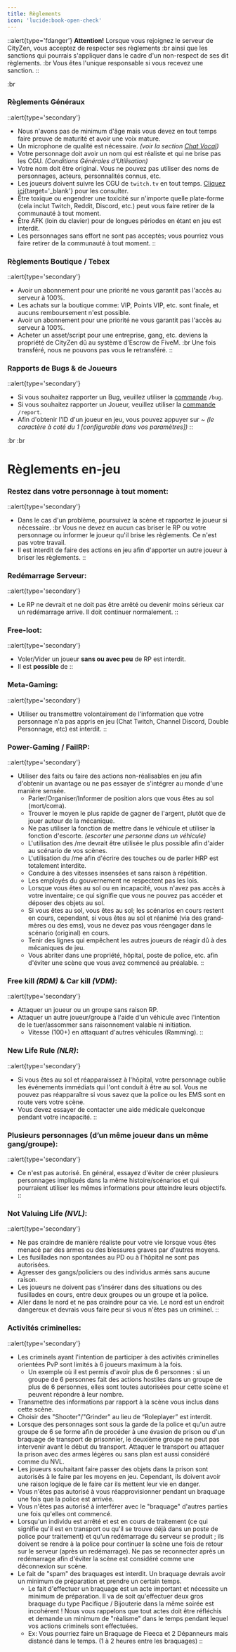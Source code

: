 ```yaml
---
title: Règlements
icon: 'lucide:book-open-check'
---
```


::alert{type='fdanger'}
  **Attention!** Lorsque vous rejoignez le serveur de CityZen, vous acceptez de respecter ses règlements :br
  ainsi que les sanctions qui pourrais s'appliquer dans le cadre d'un non-respect de ses dit règlements. :br
  Vous êtes l'unique responsable si vous recevez une sanction.
::

:br

### Règlements Généraux
::alert{type='secondary'}
  - Nous n'avons pas de minimum d'âge mais vous devez en tout temps faire preuve de maturité et avoir une voix mature.
  - Un microphone de qualité est nécessaire. *(voir la section [Chat Vocal](/rules/voice-chat))*
  - Votre personnage doit avoir un nom qui est réaliste et qui ne brise pas les CGU. *(Conditions Générales d'Utilisation)*
  - Votre nom doit être original. Vous ne pouvez pas utiliser des noms de personnages, acteurs, personnalités connus, etc.
  - Les joueurs doivent suivre les CGU de `twitch.tv` en tout temps. [Cliquez ici](https://www.twitch.tv/p/fr-fr/legal/terms-of-service/?utm_referrer=https://www.twitch.tv/p/fr-fr/terms-of-service/){target='_blank'} pour les consulter.
  - Être toxique ou engendrer une toxicité sur n'importe quelle plate-forme (cela inclut Twitch, Reddit, Discord, etc.) peut vous faire retirer de la communauté à tout moment.
  - Être AFK (loin du clavier) pour de longues périodes en étant en jeu est interdit.
  - Les personnages sans effort ne sont pas acceptés; vous pourriez vous faire retirer de la communauté à tout moment.
::

### Règlements Boutique / Tebex
::alert{type='secondary'}
  - Avoir un abonnement pour une priorité ne vous garantit pas l'accès au serveur à 100%.
  - Les achats sur la boutique comme: VIP, Points VIP, etc. sont finale, et aucuns remboursement n'est possible.
  - Avoir un abonnement pour une priorité ne vous garantit pas l'accès au serveur à 100%.
  - Acheter un asset/script pour une entreprise, gang, etc. deviens la propriété de CityZen dû au système d'Escrow de FiveM. :br Une fois transféré, nous ne pouvons pas vous le retransféré.
::

### Rapports de Bugs & de Joueurs
::alert{type='secondary'}
  - Si vous souhaitez rapporter un Bug, veuillez utiliser la [commande](/getting-started/commands) `/bug`.
  - Si vous souhaitez rapporter un Joueur, veuillez utiliser la [commande](/getting-started/commands) `/report`.
  - Afin d'obtenir l'ID d'un joueur en jeu, vous pouvez appuyer sur *~* *(le caractère à coté du 1 [configurable dans vos paramètres])*
::

:br :br

# Règlements en-jeu
### Restez dans votre personnage à tout moment:
::alert{type='secondary'}
  - Dans le cas d'un problème, poursuivez la scène et rapportez le joueur si nécessaire. :br Vous ne devez en aucun cas briser le RP ou votre personnage ou informer le joueur qu'il brise les règlements. Ce n'est pas votre travail.
  - Il est interdit de faire des actions en jeu afin d'apporter un autre joueur à briser les règlements.
::

### Redémarrage Serveur:
::alert{type='secondary'}
  - Le RP ne devrait et ne doit pas être arrêté ou devenir moins sérieux car un redémarrage arrive. Il doit continuer normalement.
::

### Free-loot:
::alert{type='secondary'}
  - Voler/Vider un joueur **sans ou avec peu** de RP est interdit.
  - Il est **possible** de 
::

### Meta-Gaming:
::alert{type='secondary'}
  - Utiliser ou transmettre volontairement de l'information que votre personnage n'a pas appris en jeu (Chat Twitch, Channel Discord, Double Personnage, etc) est interdit.
::

### Power-Gaming / FailRP:
::alert{type='secondary'}
  - Utiliser des faits ou faire des actions non-réalisables en jeu afin d'obtenir un avantage ou ne pas essayer de s'intégrer au monde d'une manière sensée.
    - Parler/Organiser/Informer de position alors que vous êtes au sol (mort/coma).
    - Trouver le moyen le plus rapide de gagner de l'argent, plutôt que de jouer autour de la mécanique.
    - Ne pas utiliser la fonction de mettre dans le véhicule et utiliser la fonction d'escorte. *(escorter une personne dans un véhicule)*
    - L'utilisation des /me devrait être utilisée le plus possible afin d'aider au scénario de vos scènes.
    - L'utilisation du /me afin d'écrire des touches ou de parler HRP est totalement interdite.
    - Conduire à des vitesses insensées et sans raison à répétition.
    - Les employés du gouvernement ne respectent pas les lois.
    - Lorsque vous êtes au sol ou en incapacité, vous n'avez pas accès à votre inventaire; ce qui signifie que vous ne pouvez pas accéder et déposer des objets au sol.
    - Si vous êtes au sol, vous êtes au sol; les scénarios en cours restent en cours, cependant, si vous êtes au sol et réanimé (via des grand-mères ou des ems), vous ne devez pas vous réengager dans le scénario (original) en cours.
    - Tenir des lignes qui empêchent les autres joueurs de réagir dû à des mécaniques de jeu.
    - Vous abriter dans une propriété, hôpital, poste de police, etc. afin d'éviter une scène que vous avez commencé au préalable.
::

### Free kill *(RDM)* & Car kill *(VDM)*:
::alert{type='secondary'}
  - Attaquer un joueur ou un groupe sans raison RP.
  - Attaquer un autre joueur/groupe à l'aide d'un véhicule avec l'intention de le tuer/assommer sans raisonnement valable ni initiation.
    - Vitesse (100+) en attaquant d'autres véhicules (Ramming).
::

### New Life Rule *(NLR)*:
::alert{type='secondary'}
  - Si vous êtes au sol et réapparaissez à l'hôpital, votre personnage oublie les événements immédiats qui l'ont conduit à être au sol. Vous ne pouvez pas réapparaître si vous savez que la police ou les EMS sont en route vers votre scène.
  - Vous devez essayer de contacter une aide médicale quelconque pendant votre incapacité.
::

### Plusieurs personnages (d’un même joueur dans un même gang/groupe):
::alert{type='secondary'}
  - Ce n'est pas autorisé. En général, essayez d'éviter de créer plusieurs personnages impliqués dans la même histoire/scénarios et qui pourraient utiliser les mêmes informations pour atteindre leurs objectifs.
::

### Not Valuing Life *(NVL)*:
::alert{type='secondary'}
  - Ne pas craindre de manière réaliste pour votre vie lorsque vous êtes menacé par des armes ou des blessures graves par d'autres moyens.
  - Les fusillades non spontanées au PD ou à l'hôpital ne sont pas autorisées.
  - Agresser des gangs/policiers ou des individus armés sans aucune raison.
  - Les joueurs ne doivent pas s'insérer dans des situations ou des fusillades en cours, entre deux groupes ou un groupe et la police.
  - Aller dans le nord et ne pas craindre pour ca vie. Le nord est un endroit dangereux et devrais vous faire peur si vous n'êtes pas un criminel.
::

### Activités criminelles:
::alert{type='secondary'}
  - Les criminels ayant l'intention de participer à des activités criminelles orientées PvP sont limités à 6 joueurs maximum à la fois.
    - Un exemple où il est permis d'avoir plus de 6 personnes : si un groupe de 6 personnes fait des actions hostiles dans un groupe de plus de 6 personnes, elles sont toutes autorisées pour cette scène et peuvent répondre à leur nombre.
  - Transmettre des informations par rapport à la scène vous inclus dans cette scène.
  - Choisir des "Shooter"/"Grinder" au lieu de “Roleplayer” est interdit.
  - Lorsque des personnages sont sous la garde de la police et qu'un autre groupe de 6 se forme afin de procéder à une évasion de prison ou d'un braquage de transport de prisonnier, le deuxième groupe ne peut pas intervenir avant le début du transport. Attaquer le transport ou attaquer la prison avec des armes légères ou sans plan est aussi considéré comme du NVL.
  - Les joueurs souhaitant faire passer des objets dans la prison sont autorisés à le faire par les moyens en jeu. Cependant, ils doivent avoir une raison logique de le faire car ils mettent leur vie en danger.
  - Vous n'êtes pas autorisé à vous réapprovisionner pendant un braquage une fois que la police est arrivée.
  - Vous n'êtes pas autorisé à interférer avec le "braquage" d'autres parties une fois qu'elles ont commencé.
  - Lorsqu'un individu est arrêté et est en cours de traitement (ce qui signifie qu'il est en transport ou qu'il se trouve déjà dans un poste de police pour traitement) et qu'un redémarrage du serveur se produit ; ils doivent se rendre à la police pour continuer la scène une fois de retour sur le serveur (après un redémarrage). Ne pas se reconnecter après un redémarrage afin d'éviter la scène est considéré comme une déconnexion sur scène.
  - Le fait de "spam" des braquages est interdit. Un braquage devrais avoir un minimum de préparation et prendre un certain temps.
    - Le fait d'effectuer un braquage est un acte important et nécessite un minimum de préparation. Il va de soit qu'effectuer deux gros braquage du type Pacifique / Bijouterie dans la même soirée est incohérent ! Nous vous rappelons que tout actes doit être réfléchis et demande un minimum de "réalisme" dans le temps pendant lequel vos actions criminels sont effectuées.
    - Ex: Vous pourriez faire un Braquage de Fleeca et 2 Dépanneurs mais distancé dans le temps. (1 à 2 heures entre les braquages)
::
